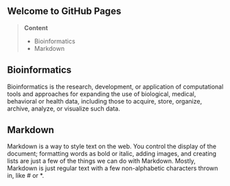 ## Welcome to GitHub Pages

> **Content**
> * Bioinformatics
> * Markdown

## Bioinformatics
Bioinformatics is the research, development, or application of computational tools and approaches for expanding the use of biological, medical, behavioral or health data, including those to acquire, store, organize, archive, analyze, or visualize such data.

## Markdown
Markdown is a way to style text on the web. You control the display of the document; formatting words as bold or italic, adding images, and creating lists are just a few of the things we can do with Markdown. Mostly, Markdown is just regular text with a few non-alphabetic characters thrown in, like # or *.
